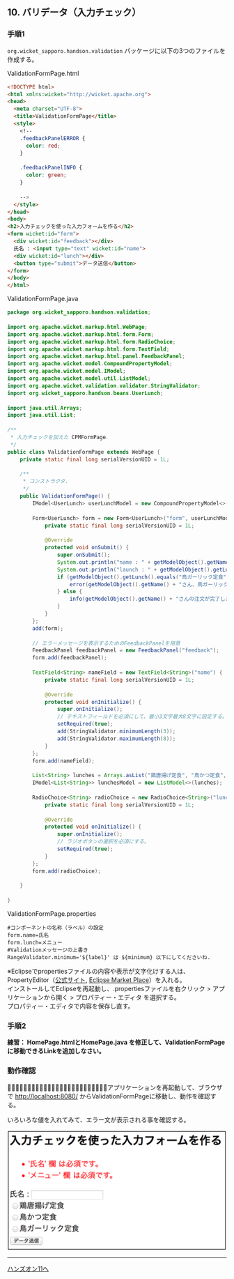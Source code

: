 ## 10. バリデータ（入力チェック）

### 手順1

`org.wicket_sapporo.handson.validation` パッケージに以下の3つのファイルを作成する。

ValidationFormPage.html

```html
<!DOCTYPE html>
<html xmlns:wicket="http://wicket.apache.org">
<head>
  <meta charset="UTF-8">
  <title>ValidationFormPage</title>
  <style>
    <!--
    .feedbackPanelERROR {
      color: red;
    }

    .feedbackPanelINFO {
      color: green;
    }

    -->
  </style>
</head>
<body>
<h2>入力チェックを使った入力フォームを作る</h2>
<form wicket:id="form">
  <div wicket:id="feedback"></div>
  氏名 : <input type="text" wicket:id="name">
  <div wicket:id="lunch"></div>
  <button type="submit">データ送信</button>
</form>
</body>
</html>
```

ValidationFormPage.java

```java
package org.wicket_sapporo.handson.validation;

import org.apache.wicket.markup.html.WebPage;
import org.apache.wicket.markup.html.form.Form;
import org.apache.wicket.markup.html.form.RadioChoice;
import org.apache.wicket.markup.html.form.TextField;
import org.apache.wicket.markup.html.panel.FeedbackPanel;
import org.apache.wicket.model.CompoundPropertyModel;
import org.apache.wicket.model.IModel;
import org.apache.wicket.model.util.ListModel;
import org.apache.wicket.validation.validator.StringValidator;
import org.wicket_sapporo.handson.beans.UserLunch;

import java.util.Arrays;
import java.util.List;

/**
 * 入力チェックを加えた CPMFormPage.
 */
public class ValidationFormPage extends WebPage {
	private static final long serialVersionUID = 1L;

	/**
	 * コンストラクタ.
	 */
	public ValidationFormPage() {
		IModel<UserLunch> userLunchModel = new CompoundPropertyModel<>(new UserLunch());

		Form<UserLunch> form = new Form<UserLunch>("form", userLunchModel) {
			private static final long serialVersionUID = 1L;

			@Override
			protected void onSubmit() {
				super.onSubmit();
				System.out.println("name : " + getModelObject().getName());
				System.out.println("launch : " + getModelObject().getLunch());
				if (getModelObject().getLunch().equals("鳥ガーリック定食")) {
					error(getModelObject().getName() + "さん、鳥ガーリック定食は売り切れです...");
				} else {
					info(getModelObject().getName() + "さんの注文が完了しました！");
				}
			}
		};
		add(form);

		// エラーメッセージを表示するためのFeedbackPanelを用意
		FeedbackPanel feedbackPanel = new FeedbackPanel("feedback");
		form.add(feedbackPanel);

		TextField<String> nameField = new TextField<String>("name") {
			private static final long serialVersionUID = 1L;

			@Override
			protected void onInitialize() {
				super.onInitialize();
				// テキストフィールドを必須にして、最小3文字最大8文字に設定する。
				setRequired(true);
				add(StringValidator.minimumLength(3));
				add(StringValidator.maximumLength(8));
			}
		};
		form.add(nameField);

		List<String> lunches = Arrays.asList("鶏唐揚げ定食", "鳥かつ定食", "鳥ガーリック定食");
		IModel<List<String>> lunchesModel = new ListModel<>(lunches);

		RadioChoice<String> radioChoice = new RadioChoice<String>("lunch", lunchesModel) {
			private static final long serialVersionUID = 1L;

			@Override
			protected void onInitialize() {
				super.onInitialize();
				// ラジオボタンの選択を必須にする。
				setRequired(true);
			}
		};
		form.add(radioChoice);

	}

}
```

ValidationFormPage.properties

```properties
#コンポーネントの名称（ラベル）の設定
form.name=氏名
form.lunch=メニュー
#Validationメッセージの上書き
RangeValidator.minimum='${label}' は ${minimum} 以下にしてくださいね.
```

※Eclipseでpropertiesファイルの内容や表示が文字化けする人は、PropertyEditor（[公式サイト](http://propedit.osdn.jp/), [Eclipse Market Place](https://marketplace.eclipse.org/content/properties-editor)）を入れる。  
インストールしてEclipseを再起動し、.propertiesファイルを右クリック > アプリケーションから開く > プロパティー・エディタ を選択する。  
プロパティー・エディタで内容を保存し直す。

### 手順2

**練習： HomePage.htmlとHomePage.java を修正して、ValidationFormPageに移動できるLinkを追加しなさい。**

### 動作確認

􏰘􏰙􏰒􏰏􏰚􏰎􏰛􏰁􏰑􏰜􏰝􏰉􏰊􏰞􏰟􏰈􏰐􏰌􏰓􏰠􏰠􏰄􏰍􏰡􏰀アプリケーションを再起動して、ブラウザで [http://localhost:8080/](http://localhost:8080/)  からValidationFormPageに移動し、動作を確認する。

いろいろな値を入れてみて、エラー文が表示される事を確認する。

![fig10](./fig10.png)

----

[ハンズオン11へ](./HandsOn11.md)



